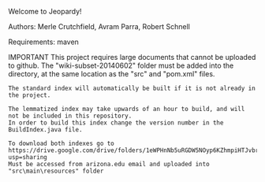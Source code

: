Welcome to Jeopardy!

Authors: Merle Crutchfield, Avram Parra, Robert Schnell

Requirements:
	maven
	
IMPORTANT
	This project requires large documents that cannot be uploaded to github. The "wiki-subset-20140602" folder
	must be added into the directory, at the same location as the "src" and "pom.xml" files.
	
	The standard index will automatically be built if it is not already in the project.
	
	The lemmatized index may take upwards of an hour to build, and will not be included in this repository.
	In order to build this index change the version number in the BuildIndex.java file.
	
	To download both indexes go to https://drive.google.com/drive/folders/1eWPHnNb5uRGDW5NOyp6KZhmpiHTJvbrZ?usp=sharing
	Must be accessed from arizona.edu email and uploaded into "src\main\resources" folder

